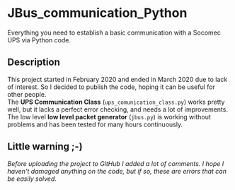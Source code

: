 # JBus_communication_Python

Everything you need to establish a basic communication with a Socomec UPS via Python code.

## Description

This project started in February 2020 and ended in March 2020 due to lack of interest. So I decided to publish the code, hoping it can be useful for other people.  
The **UPS Communication Class** (`ups_comunication_class.py`) works pretty well, but it lacks a perfect error checking, and needs a lot of improvements.  
The low level **low level packet generator** (`jbus.py`) is working without problems and has been tested for many hours continuously.

## Little warning ;-)
_Before uploading the project to GitHub I added a lot of comments. I hope I haven't damaged anything on the code, but if so, these are errors that can be easily solved._
